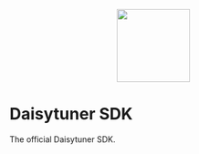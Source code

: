 <p align="center"><img src="daisy.png" width="128"/></p>

# Daisytuner SDK

The official Daisytuner SDK.

